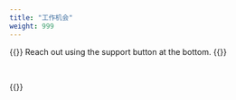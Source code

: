 ```yaml
---
title: "工作机会"
weight: 999
---
```


{{<panel title="对 CUE 相关的工作感兴趣？" style="secondary">}}
Reach out using the support button at the bottom.
{{</panel>}}

<br/>

{{<jobs>}}
